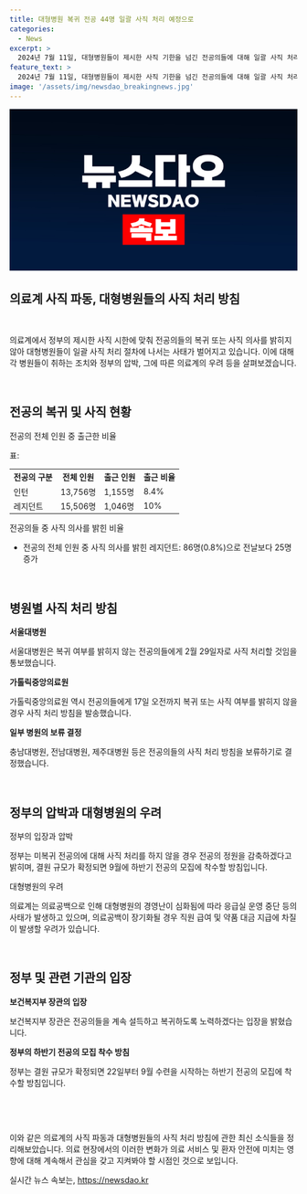 ```yaml
---
title: 대형병원 복귀 전공 44명 일괄 사직 처리 예정으로
categories:
  - News
excerpt: >
  2024년 7월 11일, 대형병원들이 제시한 사직 기한을 넘긴 전공의들에 대해 일괄 사직 처리에 착수했다. 복귀 의사를 밝히지 않은 1155명의 전공의 중 86명만이 사직을 택하며, 대부분은 무응답 상태로 남아있었고, 이에 5대 대형병원이 일괄 사직 처리 방침을 세웠다. 이로 인해 의료계에서 사직 처리가 예상되고, 정부는 결원을 채우기 위해 하반기 전공의 모집에 착수할 예정이지만 의료공백 우려가 나타나고 있다. 대형병원의 경영난 또한 심화되고 있어 의료 현안이 심각한 상황이다.
feature_text: >
  2024년 7월 11일, 대형병원들이 제시한 사직 기한을 넘긴 전공의들에 대해 일괄 사직 처리에 착수했다. 복귀 의사를 밝히지 않은 1155명의 전공의 중 86명만이 사직을 택하며, 대부분은 무응답 상태로 남아있었고, 이에 5대 대형병원이 일괄 사직 처리 방침을 세웠다. 이로 인해 의료계에서 사직 처리가 예상되고, 정부는 결원을 채우기 위해 하반기 전공의 모집에 착수할 예정이지만 의료공백 우려가 나타나고 있다. 대형병원의 경영난 또한 심화되고 있어 의료 현안이 심각한 상황이다.
image: '/assets/img/newsdao_breakingnews.jpg'
---
```


<p><img src="/assets/img/newsdao_breakingnews.jpg" alt="pcversion 속보" /></p>

<h2 data-ke-size="size26">의료계 사직 파동, 대형병원들의 사직 처리 방침</h2>

<p data-ke-size="size16">&nbsp;</p>

<p>의료계에서 정부의 제시한 사직 시한에 맞춰 전공의들의 복귀 또는 사직 의사를 밝히지 않아 대형병원들이 일괄 사직 처리 절차에 나서는 사태가 벌어지고 있습니다. 이에 대해 각 병원들이 취하는 조치와 정부의 압박, 그에 따른 의료계의 우려 등을 살펴보겠습니다.</p>

<p data-ke-size="size16">&nbsp;</p>

<h2 data-ke-size="size26">전공의 복귀 및 사직 현황</h2>

<p data-ke-size="size16">전공의 전체 인원 중 출근한 비율</p>

<p>표: </p>

<table>
  <tr>
    <th><b>전공의 구분</b></th>
    <th><b>전체 인원</b></th>
    <th><b>출근 인원</b></th>
    <th><b>출근 비율</b></th>
  </tr>
  <tr>
    <td>인턴</td>
    <td>13,756명</td>
    <td>1,155명</td>
    <td>8.4%</td>
  </tr>
  <tr>
    <td>레지던트</td>
    <td>15,506명</td>
    <td>1,046명</td>
    <td>10%</td>
  </tr>
</table>

<p data-ke-size="size16">전공의들 중 사직 의사를 밝힌 비율</p>

<ul>
  <li>전공의 전체 인원 중 사직 의사를 밝힌 레지던트: 86명(0.8%)으로 전날보다 25명 증가</li>
</ul>

<p data-ke-size="size16">&nbsp;</p>

<h2 data-ke-size="size26">병원별 사직 처리 방침</h2>

<p data-ke-size="size16"><b>서울대병원</b></p>

<p>서울대병원은 복귀 여부를 밝히지 않는 전공의들에게 2월 29일자로 사직 처리할 것임을 통보했습니다.</p>

<p data-ke-size="size16"><b>가톨릭중앙의료원</b></p>

<p>가톨릭중앙의료원 역시 전공의들에게 17일 오전까지 복귀 또는 사직 여부를 밝히지 않을 경우 사직 처리 방침을 발송했습니다.</p>

<p data-ke-size="size16"><b>일부 병원의 보류 결정</b></p>

<p>충남대병원, 전남대병원, 제주대병원 등은 전공의들의 사직 처리 방침을 보류하기로 결정했습니다.</p>

<p data-ke-size="size16">&nbsp;</p>

<h2 data-ke-size="size26">정부의 압박과 대형병원의 우려</h2>

<p data-ke-size="size16">정부의 입장과 압박</p>

<p>정부는 미복귀 전공의에 대해 사직 처리를 하지 않을 경우 전공의 정원을 감축하겠다고 밝히며, 결원 규모가 확정되면 9월에 하반기 전공의 모집에 착수할 방침입니다.</p>

<p data-ke-size="size16">대형병원의 우려</p>

<p>의료계는 의료공백으로 인해 대형병원의 경영난이 심화됨에 따라 응급실 운영 중단 등의 사태가 발생하고 있으며, 의료공백이 장기화될 경우 직원 급여 및 약품 대금 지급에 차질이 발생할 우려가 있습니다.</p>

<p data-ke-size="size16">&nbsp;</p>

<h2 data-ke-size="size26">정부 및 관련 기관의 입장</h2>

<p data-ke-size="size16"><b>보건복지부 장관의 입장</b></p>

<p>보건복지부 장관은 전공의들을 계속 설득하고 복귀하도록 노력하겠다는 입장을 밝혔습니다.</p>

<p data-ke-size="size16"><b>정부의 하반기 전공의 모집 착수 방침</b></p>

<p>정부는 결원 규모가 확정되면 22일부터 9월 수련을 시작하는 하반기 전공의 모집에 착수할 방침입니다.</p>

<p data-ke-size="size16">&nbsp;</p>

<p data-ke-size="size16">&nbsp;</p>

<p>이와 같은 의료계의 사직 파동과 대형병원들의 사직 처리 방침에 관한 최신 소식들을 정리해보았습니다. 의료 현장에서의 이러한 변화가 의료 서비스 및 환자 안전에 미치는 영향에 대해 계속해서 관심을 갖고 지켜봐야 할 시점인 것으로 보입니다.</p>
실시간 뉴스 속보는, <a href="https://newsdao.kr" rel="dofollow">https://newsdao.kr</a>


